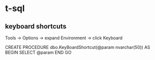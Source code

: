 # t-sql

## keyboard shortcuts

Tools -> Options -> expand Environment -> click Keyboard

CREATE PROCEDURE dbo.KeyBoardShortcut(@param nvarchar(50))
AS
BEGIN
    SELECT @param
END
GO

